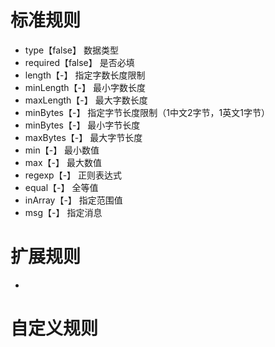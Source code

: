 # 标准规则
- type【false】 数据类型
- required【false】 是否必填
- length【-】 指定字数长度限制
- minLength【-】 最小字数长度
- maxLength【-】 最大字数长度
- minBytes【-】 指定字节长度限制（1中文2字节，1英文1字节）
- minBytes【-】 最小字节长度
- maxBytes【-】 最大字节长度
- min【-】 最小数值
- max【-】 最大数值
- regexp【-】 正则表达式
- equal【-】 全等值
- inArray【-】 指定范围值
- msg【-】 指定消息


# 扩展规则
-


# 自定义规则